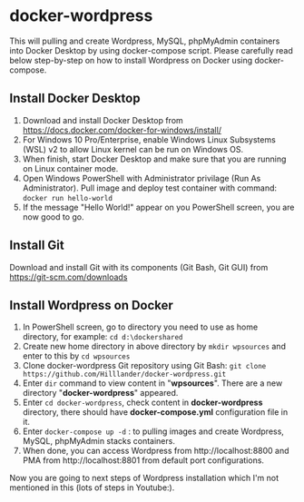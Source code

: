 # docker-wordpress

This will pulling and create Wordpress, MySQL, phpMyAdmin containers into Docker Desktop by using docker-compose script. Please carefully read below step-by-step on how to install Wordpress on Docker using docker-compose.

## Install Docker Desktop
1. Download and install Docker Desktop from https://docs.docker.com/docker-for-windows/install/
2. For Windows 10 Pro/Enterprise, enable Windows Linux Subsystems (WSL) v2 to allow Linux kernel can be run on Windows OS.
3. When finish, start Docker Desktop and make sure that you are running on Linux container mode.
4. Open Windows PowerShell with Administrator privilage (Run As Administrator). Pull image and deploy test container with command:
     `docker run hello-world `
5. If the message "Hello World!" appear on you PowerShell screen, you are now good to go.

## Install Git
Download and install Git with its components (Git Bash, Git GUI) from https://git-scm.com/downloads

## Install Wordpress on Docker
1. In PowerShell screen, go to directory you need to use as home directory, for example: `cd d:\dockershared`
2. Create new home directory in above directory by `mkdir wpsources` and enter to this by `cd wpsources`
3. Clone docker-wordpress Git repository using Git Bash: `git clone https://github.com/Hilllander/docker-wordpress.git`
4. Enter `dir` command to view content in "**wpsources**". There are a new directory "**docker-wordpress**" appeared. 
5. Enter `cd docker-wordpress`, check content in **docker-wordpress** directory, there should have **docker-compose.yml** configuration file in it.
7. Enter `docker-compose up -d` : to pulling images and create Wordpress, MySQL, phpMyAdmin stacks containers.
8. When done, you can access Wordpress from http://localhost:8800 and PMA from http://localhost:8801 from default port configurations.

Now you are going to next steps of Wordpress installation which I'm not mentioned in this (lots of steps in Youtube:).
